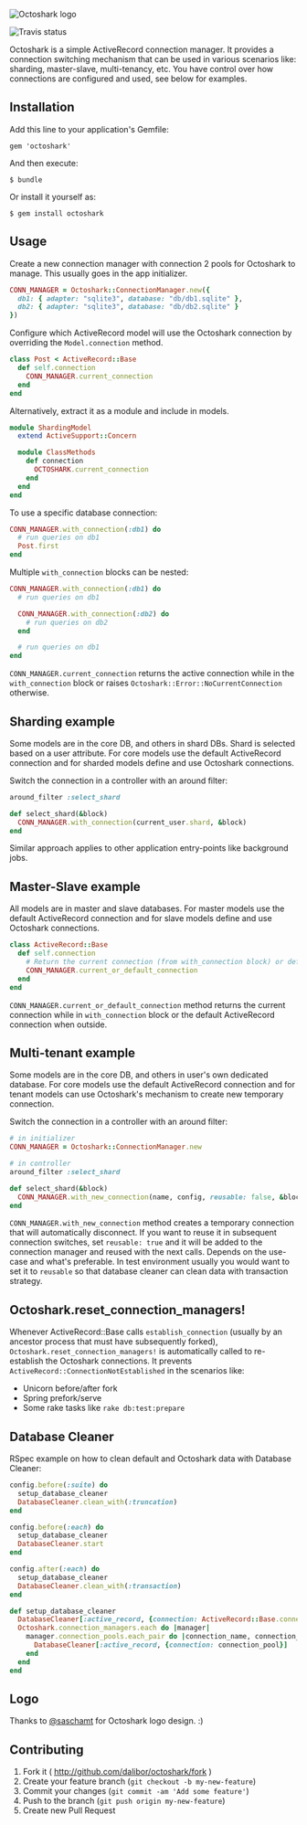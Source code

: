 ![Octoshark logo](https://dl.dropboxusercontent.com/u/3230730/github/octoshark.png)

![Travis status](https://travis-ci.org/dalibor/octoshark.png)

Octoshark is a simple ActiveRecord connection manager. It provides a connection switching mechanism that can be used in various scenarios like: sharding, master-slave, multi-tenancy, etc. You have control over how connections are configured and used, see below for examples.


## Installation

Add this line to your application's Gemfile:

```
gem 'octoshark'
```

And then execute:

```
$ bundle
```

Or install it yourself as:

```
$ gem install octoshark
```


## Usage

Create a new connection manager with connection 2 pools for Octoshark to manage. This usually goes in the app initializer.

```ruby
CONN_MANAGER = Octoshark::ConnectionManager.new({
  db1: { adapter: "sqlite3", database: "db/db1.sqlite" },
  db2: { adapter: "sqlite3", database: "db/db2.sqlite" }
})
```

Configure which ActiveRecord model will use the Octoshark connection by overriding the `Model.connection` method.

```ruby
class Post < ActiveRecord::Base
  def self.connection
    CONN_MANAGER.current_connection
  end
end
```

Alternatively, extract it as a module and include in models.

```ruby
module ShardingModel
  extend ActiveSupport::Concern

  module ClassMethods
    def connection
      OCTOSHARK.current_connection
    end
  end
end
```

To use a specific database connection:

```ruby
CONN_MANAGER.with_connection(:db1) do
  # run queries on db1
  Post.first
end
```

Multiple `with_connection` blocks can be nested:

```ruby
CONN_MANAGER.with_connection(:db1) do
  # run queries on db1

  CONN_MANAGER.with_connection(:db2) do
    # run queries on db2
  end

  # run queries on db1
end
```

`CONN_MANAGER.current_connection` returns the active connection while in the `with_connection` block or raises `Octoshark::Error::NoCurrentConnection` otherwise.


## Sharding example

Some models are in the core DB, and others in shard DBs. Shard is selected based on a user attribute. For core models use the default ActiveRecord connection and for sharded models define and use Octoshark connections.

Switch the connection in a controller with an around filter:

```ruby
around_filter :select_shard

def select_shard(&block)
  CONN_MANAGER.with_connection(current_user.shard, &block)
end
```

Similar approach applies to other application entry-points like background jobs.


## Master-Slave example

All models are in master and slave databases. For master models use the default ActiveRecord connection and for slave models define and use Octoshark connections.

```ruby
class ActiveRecord::Base
  def self.connection
    # Return the current connection (from with_connection block) or default one
    CONN_MANAGER.current_or_default_connection
  end
end
```

`CONN_MANAGER.current_or_default_connection` method returns the current connection while in `with_connection` block or the default ActiveRecord connection when outside.


## Multi-tenant example

Some models are in the core DB, and others in user's own dedicated database. For core models use the default ActiveRecord connection and for tenant models can use Octoshark's mechanism to create new temporary connection.

Switch the connection in a controller with an around filter:

```ruby
# in initializer
CONN_MANAGER = Octoshark::ConnectionManager.new

# in controller
around_filter :select_shard

def select_shard(&block)
  CONN_MANAGER.with_new_connection(name, config, reusable: false, &block)
end
```

`CONN_MANAGER.with_new_connection` method creates a temporary connection that will automatically disconnect. If you want to reuse it in subsequent connection switches, set `reusable: true` and it will be added to the connection manager and reused with the next calls. Depends on the use-case and what's preferable. In test environment usually you would want to set it to `reusable` so that database cleaner can clean data with transaction strategy.


## Octoshark.reset_connection_managers!

Whenever ActiveRecord::Base calls `establish_connection` (usually by an ancestor process that must have subsequently forked), `Octoshark.reset_connection_managers!` is automatically called to re-establish the Octoshark connections. It prevents `ActiveRecord::ConnectionNotEstablished` in the scenarios like:

* Unicorn before/after fork
* Spring prefork/serve
* Some rake tasks like `rake db:test:prepare`


## Database Cleaner

RSpec example on how to clean default and Octoshark data with Database Cleaner:

```ruby
config.before(:suite) do
  setup_database_cleaner
  DatabaseCleaner.clean_with(:truncation)
end

config.before(:each) do
  setup_database_cleaner
  DatabaseCleaner.start
end

config.after(:each) do
  setup_database_cleaner
  DatabaseCleaner.clean_with(:transaction)
end

def setup_database_cleaner
  DatabaseCleaner[:active_record, {connection: ActiveRecord::Base.connection_pool}]
  Octoshark.connection_managers.each do |manager|
    manager.connection_pools.each_pair do |connection_name, connection_pool|
      DatabaseCleaner[:active_record, {connection: connection_pool}]
    end
  end
end
```


## Logo

Thanks to [@saschamt](https://github.com/saschamt) for Octoshark logo design. :)


## Contributing

1. Fork it ( http://github.com/dalibor/octoshark/fork )
2. Create your feature branch (`git checkout -b my-new-feature`)
3. Commit your changes (`git commit -am 'Add some feature'`)
4. Push to the branch (`git push origin my-new-feature`)
5. Create new Pull Request

